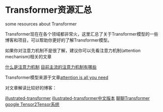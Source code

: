 # Transformer资源汇总

some resources about Transformer

Transformer现在在各个领域都非常火，这里汇总了关于Transformer模型的一些博客和项目，可以帮助你更好的了解Transformer模型。

如果你对注意力机制不是很了解，建议你可以先看注意力机制(attention mechanism)相关的文章

[什么是注意力机制](https://www.zhihu.com/question/68482809/answer/264632289)
[目前主流的注意力机制有哪些](https://www.zhihu.com/question/68482809)

Transformer模型来源于文章[attention is all you need](https://arxiv.org/abs/1706.03762)

对文章解读比较好的博客：

[illustrated-transformer](https://jalammar.github.io/illustrated-transformer/)
[illustrated-transformer中文版本](https://www.zhihu.com/search?type=content&q=Transformer)
[聊聊Transformer](https://zhuanlan.zhihu.com/p/47812375)
[google Tensor2Tensor系统](https://cloud.tencent.com/developer/article/1153079)